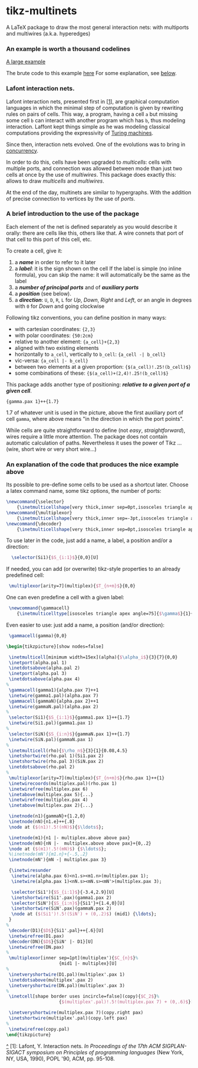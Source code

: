 
# tikz-multinets

A LaTeX package to draw the most general interaction nets: with multiports and multiwires (a.k.a. hyperedges)

### An example is worth a thousand codelines

[A large example](./examples/LargeExample.png)

The brute code to this example [here](./examples/LargeExample.tex)
For some explanation, see [below](#exampleCode).

### Lafont interaction nets.
Lafont interaction nets, presented first in <a name="cite1"/>[[1](#myfootnote1)],
are graphical computation languages in which the minimal step of computation
is given by rewriting rules on pairs of cells.
This way, a program, having a cell `a` but missing some cell `b` can interact with another program which has
`b`, thus modeling interaction.
Laffont kept things simple as he was modeling classical computations
providing the expressivity of [Turing machines](https://en.wikipedia.org/wiki/Turing_machine).

Since then, interaction nets evolved.
One of the evolutions was to bring in [concurrency](https://en.wikipedia.org/wiki/Concurrent_computing).

In order to do this, cells have been upgraded to *multicells*: cells with multiple ports,
and connection was allowed between mode than just two cells at once by the use of *multiwires*.
This package does exactly this: allows to draw *multicells* and *multiwires*.

At the end of the day, multinets are similar to hypergraphs.
With the addition of precise connection to vertices by the use of *ports*.

### A brief introduction to the use of the package

Each element of the net is defined separately as you would describe it orally: there are cells like this, others like that. A wire connets that port of that cell to this port of this cell, etc.

To create a cell, give it:
1. a _**name**_ in order to refer to it later
1. a _**label**_: it is the sign shown on the cell
   If the label is simple (no inline formula), you can skip the name: it will automatically be the same as the label
1. a _**number of principal ports**_ and of _**auxiliary ports**_
1. a _**position**_ (see below).
1. a _**direction**_: `U`, `D`, `R`, `L` for _Up_, _Down_, _Right_ and _Left_, or an angle in degrees with `0` for _Down_ and going clockwise

Following tikz conventions, you can define position in many ways:
- with cartesian coordinates: `{2,3}`
- with polar coordinates: `{50:2cm}`
- relative to another element: `{a_cell}+{2,3}`
- aligned with two existing elements  
 - horizontally to `a_cell`, vertically to `b_cell`: `{a_cell -| b_cell}`
 - vic-versa: `{a_cell |- b_cell}`
- between two elements at a given proportion:
`{$(a_cell)!.25!(b_cell)$}`
- some combinations of these:
`{$(a_cell)+(2,4)!.25!(b_cell)$}`

This package adds another type of positioning:
_**relative to a given port of a given cell**_.

`{gamma.pax 1}++{1.7}`

1.7 of whatever unit is used in the picture, above the first auxiliary port of cell `gamma`, where above means "in the direction in which the port points".

While cells are quite straightforward to define (not _easy_, _straightforward_),
wires require a little more attention.
The package does not contain automatic calculation of paths.
Nevertheless it uses the power of Tikz ... (wire, short wire or very short wire...)

### An explanation of the code that produces the nice example above
<a name="exampleCode"/>

Its possible to pre-define some cells to be used as a shortcut later.
Choose a latex command name, some tikz options, the number of ports:

```latex
\newcommand{\selector}
	{\inetmulticellshape[very thick,inner sep=0pt,isosceles triangle apex angle=55]{1}{3}}
\newcommand{\multiplexor}
	{\inetmulticellshape[very thick,inner sep=-3pt,isosceles triangle apex angle=90]{1}{3}}
\newcommand{\decoder}
	{\inetmulticellshape[very thick,inner sep=0pt,isosceles triangle apex angle=55]{1}{1}}
```

To use later in the code, just add a name, a label, a position and/or a direction:
```latex
  \selector(Si1){$S_{i:1}$}{0,0}[U]
```

If needed, you can add (or overwrite) tikz-style properties to an already predefined cell:
```latex
 \multiplexor[arity=7](multiplex){$T_{n+m}$}{0,0}
```

One can even predefine a cell with a given label:

```latex
 \newcommand{\gammacell}
	{\inetmulticelltype[isosceles triangle apex angle=75]{$\gamma$}{1}{2}}
```
Even easier to use: just add a name, a position (and/or direction):
```latex
 \gammacell(gamma){0,0}
```


```latex
\begin{tikzpicture}[show nodes=false]

 \inetmulticell[minimum width=15ex](alpha){$\alpha_i$}{3}{7}{0,0}
 \inetport(alpha.pal 1)
 \inetdotsabove(alpha.pal 2)
 \inetport(alpha.pal 3)
 \inetdotsabove(alpha.pax 4)
%
 \gammacell(gamma1){alpha.pax 7}++1
 \inetwire(gamma1.pal)(alpha.pax 7)
 \gammacell(gammaN){alpha.pax 2}++1
 \inetwire(gammaN.pal)(alpha.pax 2)
%
 \selector(Si1){$S_{i:1}$}{gamma1.pax 1}++{1.7}
 \inetwire(Si1.pal)(gamma1.pax 1)
%
 \selector(SiN){$S_{i:n}$}{gammaN.pax 1}++{1.7}
 \inetwire(SiN.pal)(gammaN.pax 1)
%
 \inetmulticell(rho){$\rho_n$}{3}{1}{0.08,4.5}
 \inetshortwire(rho.pal 1)(Si1.pax 2)
 \inetshortwire(rho.pal 3)(SiN.pax 2)
 \inetdotsabove(rho.pal 2)
%
 \multiplexor[arity=7](multiplex){$T_{n+m}$}{rho.pax 1}++{1}
 \inetwirecoords(multiplex.pal)(rho.pax 1)
 \inetwirefree(multiplex.pax 6)
 \inetabove(multiplex.pax 5){...}
 \inetwirefree(multiplex.pax 4)
 \inetabove(multiplex.pax 2){...}

 \inetnode(n1){gammaN}+{1.2,0}
 \inetnode(nN){n1.e}++{.8}
 \node at ($(n1)!.5!(nN)$){$\ldots$};

 \inetnode(m1){n1 |- multiplex.above above pax}
 \inetnode(mN){nN |-  multiplex.above above pax}+{0,.2}
 \node at ($(m1)!.5!(mN)$) {$\ldots$};
 %\inetnode(mN'){m1.n}+{-.5,.2}
 \inetnode(mN'){mN -| multiplex.pax 3}

 {\inetwiresunder
  \inetwire(alpha.pax 6)<n1.s><m1.n>(multiplex.pax 1);
  \inetwire(alpha.pax 1)<nN.s><mN.s><mN'>(multiplex.pax 3);

  \selector(Si1'){$S_{i:1}$}{-3.4,2.9}[U]
  \inetshortwire(Si1'.pax)(gamma1.pax 2)
  \selector(SiN'){$S_{i:n}$}{Si1'}+{1.4,0}[U]
  \inetshortwire(SiN'.pax)(gammaN.pax 2)
  \node at ($(Si1')!.5!(SiN') + (0,.2)$) (mid1) {\ldots};
 }
%
 \decoder(D1){$D$}{Si1'.pal}++{.6}[U]
 \inetwirefree(D1.pax)
 \decoder(DN){$D$}{SiN' |- D1}[U]
 \inetwirefree(DN.pax)
%
 \multiplexor[inner sep=1pt](multiplex'){$C_{n}$}%
					{mid1 |- multiplex}[U]
%
 \inetveryshortwire(D1.pal)(multiplex'.pax 1)
 \inetdotsabove(multiplex'.pax 2)
 \inetveryshortwire(DN.pal)(multiplex'.pax 3)
%
 \inetcell[shape border uses incircle=false](copy){$C_2$}%
					{$(multiplex'.pal)!.5!(multiplex.pax 7) + (0,.6)$}[U]

 \inetveryshortwire(multiplex.pax 7)(copy.right pax)
 \inetshortwire(multiplex'.pal)(copy.left pax)
%
 \inetwirefree(copy.pal)
\end{tikzpicture}
```



[^](#cite1) <a name="myfootnote1"/>[1]</a>: Lafont, Y. Interaction nets. *In Proceedings of the 17th ACM SIGPLAN-SIGACT
symposium on Principles of programming languages* (New York, NY, USA, 1990), POPL
'90, ACM, pp. 95-108.
